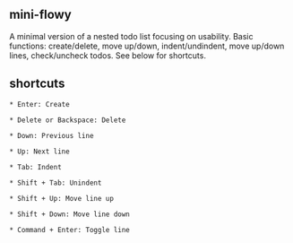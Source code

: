 ## mini-flowy
A minimal version of a nested todo list focusing on usability. Basic functions: create/delete,  move up/down, indent/undindent, move up/down lines, check/uncheck todos. See below for shortcuts.

## shortcuts
```
* Enter: Create

* Delete or Backspace: Delete

* Down: Previous line

* Up: Next line

* Tab: Indent

* Shift + Tab: Unindent

* Shift + Up: Move line up

* Shift + Down: Move line down

* Command + Enter: Toggle line
```
